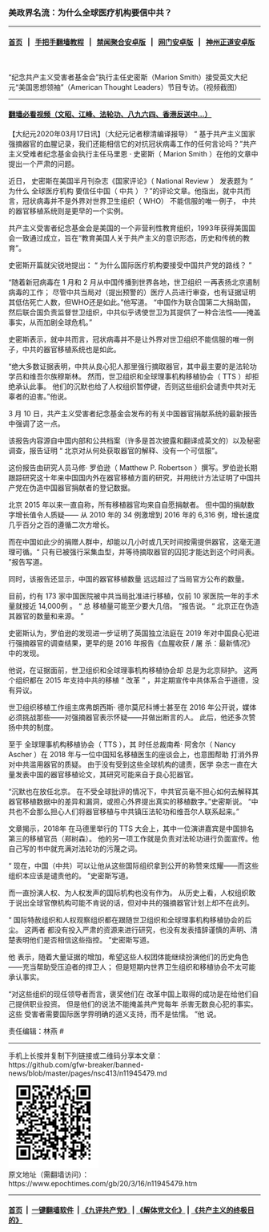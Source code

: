 ### 美政界名流：为什么全球医疗机构要信中共？
------------------------

#### [首页](https://github.com/gfw-breaker/banned-news/blob/master/README.md) &nbsp;&nbsp;|&nbsp;&nbsp; [手把手翻墙教程](https://github.com/gfw-breaker/guides/wiki) &nbsp;&nbsp;|&nbsp;&nbsp; [禁闻聚合安卓版](https://github.com/gfw-breaker/bn-android) &nbsp;&nbsp;|&nbsp;&nbsp; [网门安卓版](https://github.com/oGate2/oGate) &nbsp;&nbsp;|&nbsp;&nbsp; [神州正道安卓版](https://github.com/SzzdOgate/update) 



<div><img alt="" class="aligncenter wp-post-image" src="https://i.epochtimes.com/assets/uploads/2020/03/MLE-1200800-02-600x400.jpg"/>
<div class="red16 caption">
 <p>
  “纪念共产主义受害者基金会”执行主任史密斯（Marion Smith）接受英文大纪元“美国思想领袖”（American Thought Leaders）节目专访。（视频截图）
 </p>
</div>
</div><hr/>

#### [翻墙必看视频（文昭、江峰、法轮功、八九六四、香港反送中...）](https://github.com/gfw-breaker/banned-news/blob/master/pages/link3.md)

<div><p>
 【大纪元2020年03月17日讯】（大纪元记者穆清编译报导）
 <span class="s2">
  “
 </span>
 <span class="s1">
  基于共产主义国家强摘器官的血腥记录，我们还能相信它的对抗冠状病毒工作的任何言论吗？”共产主义受难者纪念基金会执行主任马里恩
 </span>
 <span class="s2">
  ·
 </span>
 <span class="s1">
  史密斯（
 </span>
 <span class="s2">
  Marion Smith
 </span>
 <span class="s1">
  ）在他的文章中提出一个严肃的问题。
 </span>
</p>
<p class="p3">
 <span class="s1">
  近日，
 </span>
 <span class="s1">
  史密斯在美国半月刊杂志《国家评论》（
 </span>
 <span class="s2">
  National Review
 </span>
 <span class="s1">
  ）
 </span>
 <span class="s1">
  发表题为
 </span>
 <span class="s2">
  “
 </span>
 <span class="s1">
  为什么
  <ok href="https://www.epochtimes.com/gb/tag/%E5%85%A8%E7%90%83%E5%8C%BB%E7%96%97%E6%9C%BA%E6%9E%84.html">
   全球医疗机构
  </ok>
  要信任中国（
  <ok href="https://www.epochtimes.com/gb/tag/%E4%B8%AD%E5%85%B1.html">
   中共
  </ok>
  ）？”的评论文章。他指出，就中共而言，冠状病毒并不是外界对世界卫生组织（
  <span class="s2">
   WHO）
  </span>
  不能信服的唯一例子，
  <ok href="https://www.epochtimes.com/gb/tag/%E4%B8%AD%E5%85%B1.html">
   中共
  </ok>
  的器官移植系统则是更早的一个实例。
 </span>
</p>
<p class="p3">
 <span class="s1">
  共产主义受害者纪念基金会是美国的一个非营利性教育组织，1993年获得美国国会一致通过成立，旨在“教育美国人关于共产主义的意识形态，历史和传统的教育”。
 </span>
</p>
<p class="p3">
 <span class="s1">
  史密斯开篇就尖锐地提出：
 </span>
 <span class="s2">
  “
 </span>
 <span class="s1">
  为什么国际医疗机构要接受中国共产党的路线？
 </span>
 <span class="s2">
  ”
 </span>
</p>
<p class="p3">
 <span class="s1">
  “随着新冠病毒在
 </span>
 <span class="s2">
  1
 </span>
 <span class="s1">
  月和
 </span>
 <span class="s2">
  2
 </span>
 <span class="s1">
  月从中国传播到世界各地，世卫组织
 </span>
 <span class="s1">
  一再表扬北京遏制病毒的工作；
 </span>
 <span class="s1">
  尽管中共当局对（提出预警的）医疗人员进行审查，也有证据证明其低估死亡人数，但WHO还是如此。”他写道。
 </span>
 <span class="s1">
  “中国作为联合国第二大捐助国，然后联合国负责监督世卫组织，中共似乎诱使世卫为其提供了一种合法性——掩盖事实，从而加剧全球危机。”
 </span>
</p>
<p class="p3">
 <span class="s1">
  史密斯表示，就中共而言，冠状病毒并不是让外界对世卫组织不能信服的唯一例子，中共的器官移植系统也是如此。
 </span>
</p>
<p class="p1">
 <span class="s1">
  “绝大多数证据表明，中共从良心犯人那里强行摘取器官，其中最主要的是法轮功学员和维吾尔族穆斯林。
 </span>
 <span class="s1">
  然而，世卫组织和全球理事机构移植协会（
 </span>
 <span class="s2">
  TTS
 </span>
 <span class="s1">
  ）却拒绝承认此事。
 </span>
 <span class="s1">
  他们的沉默也给了人权组织暂停键，否则这些组织会谴责中共对无辜者的迫害。”他说。
 </span>
</p>
<p class="p1">
 <span class="s1">
  <span class="s2">
   3
  </span>
  月
  <span class="s2">
   10
  </span>
  日，共产主义受害者纪念基金会发布的有关中国器官捐献系统的最新报告中强调了这一点。
 </span>
</p>
<p class="p3">
 <span class="s1">
  该报告内容源自中国内部和公共档案（许多是首次披露和翻译成英文的）以及秘密调查，报告证明
 </span>
 <span class="s2">
  “
 </span>
 <span class="s1">
  北京对从何处获取器官的解释、没有一个可信服”。
 </span>
</p>
<p class="p3">
 <span class="s1">
  这份报告由研究人员马修‧
 </span>
 <span class="s1">
  罗伯逊（
 </span>
 <span class="s2">
  Matthew P. Robertson
 </span>
 <span class="s1">
  ）撰写。罗伯逊长期跟踪研究这十年来中国国内外在器官移植方面的研究，并用统计方法证明了中国共产党在伪造中国器官捐献者的登记数据。
 </span>
</p>
<p class="p3">
 <span class="s1">
  北京
 </span>
 <span class="s2">
  2015
 </span>
 <span class="s1">
  年以来一直自称，所有移植器官均来自自愿捐献者。
 </span>
 <span class="s1">
  但中国的捐献数字增长值令人质疑——
 </span>
 <span class="s1">
  从
 </span>
 <span class="s2">
  2010
 </span>
 <span class="s1">
  年的
 </span>
 <span class="s2">
  34
 </span>
 <span class="s1">
  例激增到
 </span>
 <span class="s2">
  2016
 </span>
 <span class="s1">
  年的
 </span>
 <span class="s2">
  6,316
 </span>
 <span class="s1">
  例，增长速度几乎百分之百的遵循二次方增长。
 </span>
</p>
<p class="p3">
 <span class="s1">
  而在中国如此少的捐赠人群中，却能以几小时或几天时间按需提供器官，这毫无道理可循。“
 </span>
 <span class="s1">
  只有已被强行采集血型，并等待摘取器官的囚犯才能达到这个时间表。
 </span>
 <span class="s2">
  ”报告写道。
 </span>
</p>
<p class="p3">
 <span class="s1">
  同时，该报告还显示，中国的器官移植数量
 </span>
 <span class="s6">
  远远超过了当局官方公布的数量。
 </span>
</p>
<p class="p3">
 <span class="s1">
  目前，约有
 </span>
 <span class="s2">
  173
 </span>
 <span class="s1">
  家中国医院被中共当局批准进行移植，仅前
 </span>
 <span class="s2">
  10
 </span>
 <span class="s1">
  家医院一年的手术量就接近
 </span>
 <span class="s2">
  14,000例
 </span>
 <span class="s1">
  。
 </span>
 <span class="s2">
  “ 总
 </span>
 <span class="s1">
  移植量可能至少要大几倍。
 </span>
 <span class="s2">
  ”报告说。
 </span>
 <span class="s2">
  “
 </span>
 <span class="s1">
  北京正在伪造其器官的数量和来源。
 </span>
 <span class="s2">
  ”
 </span>
</p>
<p class="p3">
 <span class="s1">
  史密斯认为，罗伯逊的发现进一步证明了英国独立法庭在
 </span>
 <span class="s2">
  2019
 </span>
 <span class="s1">
  年对中国良心犯进行强摘器官的调查结果，更早的是
 </span>
 <span class="s2">
  2016
 </span>
 <span class="s1">
  年报告《血腥收获
 </span>
 <span class="s2">
  /
 </span>
 <span class="s1">
  屠
 </span>
 <span class="s6">
  杀：最新情况》中的发现。
 </span>
</p>
<p class="p3">
 <span class="s1">
  他说，在证据面前，世卫组织和全球理事机构移植协会却
 </span>
 <span class="s1">
  总是为北京辩护。
 </span>
 <span class="s1">
  这两个组织都在
 </span>
 <span class="s2">
  2015
 </span>
 <span class="s1">
  年支持中共的移植
 </span>
 <span class="s2">
  “
 </span>
 <span class="s1">
  改革
 </span>
 <span class="s2">
  ”
 </span>
 <span class="s1">
  ，并定期宣传中共体系合乎道德，没有异议。
 </span>
</p>
<p class="p3">
 <span class="s1">
  世卫组织移植工作组主席弗朗西斯‧
 </span>
 <span class="s1">
  德尔莫尼科博士甚至在
 </span>
 <span class="s2">
  2016
 </span>
 <span class="s1">
  年公开说，媒体必须挑战那些——对强摘器官表示怀疑——并做出断言的人。
 </span>
 <span class="s1">
  此后，他还多次赞扬中共的制度。
 </span>
</p>
<p class="p3">
 <span class="s1">
  至于
 </span>
 <span class="s1">
  全球理事机构移植协会（
  <span class="s2">
   TTS
  </span>
  ），其
 </span>
 <span class="s1">
  时任总裁南希‧
 </span>
 <span class="s1">
  阿舍尔（
 </span>
 <span class="s2">
  Nancy Ascher
 </span>
 <span class="s1">
  ）在
  <span class="s2">
   2018
  </span>
  年与一位中国知名移植医生的座谈会上，也意图帮助
 </span>
 <span class="s1">
  打消外界对中共滥用器官的质疑。
 </span>
 <span class="s1">
  由于没有受到这些全球机构的谴责，医学
 </span>
 <span class="s6">
  杂志一直在大量发表中国的器官移植论文，其研究可能来自于良心犯器官。
 </span>
</p>
<p class="p3">
 <span class="s1">
  “沉默也在放任北京。
 </span>
 <span class="s1">
  在不受全球批评的情况下，中共官员毫不担心如何去解释其器官移植数据中的差异和漏洞，或担心外界提出真实的移植数字。”史密斯说。
 </span>
 <span class="s1">
  “中共也不会那么担心人们将器官移植与中共镇压法轮功和维吾尔人联系起来。”
 </span>
</p>
<p class="p3">
 <span class="s2">
  文章揭示，2018年
 </span>
 <span class="s1">
  在马德里举行的
 </span>
 <span class="s2">
  TTS
 </span>
 <span class="s1">
  大会上，其中一位演讲嘉宾是中国排名第三的移植官员（郑树森）。
 </span>
 <span class="s1">
  他的另一项工作就是负责对法轮功进行负面宣传。他自己写的书中就充满对法轮功的污蔑之词。
 </span>
 <span class="s2">
  <span class="Apple-converted-space">
  </span>
 </span>
</p>
<p class="p3">
 <span class="s2">
  “
 </span>
 <span class="s1">
  现在，中国（中共）可以让他从这些国际组织拿到公开的称赞来炫耀——而这些组织本应该是谴责他的。
 </span>
 <span class="s2">
  ”史密斯写道。
 </span>
</p>
<p class="p3">
 <span class="s2">
  而一直扮演人权、为人权发声的国际机构也没有作为。
 </span>
 <span class="s1">
  从历史上看，人权组织敢于说出全球官僚机构可能不肯说的话，但对中共的强摘器官计划上却不在此列。
 </span>
</p>
<p class="p3">
 <span class="s2">
  “
 </span>
 <span class="s1">
  国际特赦组织和人权观察组织都在跟随世卫组织和全球理事机构移植协会的后尘。
 </span>
 这两者
 <span class="s1">
  都没有投入严肃的资源来进行研究，也没有发表措辞谨慎的声明、清楚表明他们是否相信这些指控。
 </span>
 <span class="s2">
  ”史密斯写道。
 </span>
</p>
<p class="p1">
 他
 <span class="s1">
  表示，随着大量证据的增加，希望这些人权团体能继续扮演他们的历史角色——充当帮助受压迫者的捍卫人；
 </span>
 <span class="s1">
  但是短期内世界卫生组织和移植协会不太可能承认事实。
 </span>
</p>
<p class="p1">
 <span class="s2">
  “对这些组织的现任领导者而言，褒奖他们在
 </span>
 <span class="s1">
  改革中国上取得的成功是在给他们自己提供职业投资。
 </span>
 <span class="s1">
  但是他们的说法不能掩盖共产党每年
 </span>
 <span class="s6">
  杀害无数良心犯的事实。
 </span>
 这些
 <span class="s1">
  受害者需要国际医学界明确的道义支持，而不是怯懦。
 </span>
 <span class="s2">
  ”他
 </span>
 <span class="s1">
  说。
 </span>
</p>
<p class="p1">
 责任编辑：林燕 #
</p>
</div>
<hr/>
手机上长按并复制下列链接或二维码分享本文章：<br/>
https://github.com/gfw-breaker/banned-news/blob/master/pages/nsc413/n11945479.md <br/>
<a href='https://github.com/gfw-breaker/banned-news/blob/master/pages/nsc413/n11945479.md'><img src='https://github.com/gfw-breaker/banned-news/blob/master/pages/nsc413/n11945479.md.png'/></a> <br/>
原文地址（需翻墙访问）：https://www.epochtimes.com/gb/20/3/16/n11945479.htm


------------------------
#### [首页](https://github.com/gfw-breaker/banned-news/blob/master/README.md) &nbsp;|&nbsp; [一键翻墙软件](https://github.com/gfw-breaker/nogfw/blob/master/README.md) &nbsp;| [《九评共产党》](https://github.com/gfw-breaker/9ping.md/blob/master/README.md#九评之一评共产党是什么) | [《解体党文化》](https://github.com/gfw-breaker/jtdwh.md/blob/master/README.md) | [《共产主义的终极目的》](https://github.com/gfw-breaker/gczydzjmd.md/blob/master/README.md)


<img src='http://gfw-breaker.win/banned-news/pages/nsc413/n11945479.md' width='0px' height='0px'/>